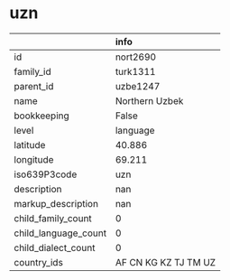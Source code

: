# uzn
|                      | info                 |
|:---------------------|:---------------------|
| id                   | nort2690             |
| family_id            | turk1311             |
| parent_id            | uzbe1247             |
| name                 | Northern Uzbek       |
| bookkeeping          | False                |
| level                | language             |
| latitude             | 40.886               |
| longitude            | 69.211               |
| iso639P3code         | uzn                  |
| description          | nan                  |
| markup_description   | nan                  |
| child_family_count   | 0                    |
| child_language_count | 0                    |
| child_dialect_count  | 0                    |
| country_ids          | AF CN KG KZ TJ TM UZ |